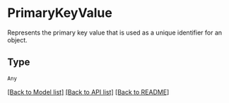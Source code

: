 # PrimaryKeyValue

Represents the primary key value that is used as a unique identifier for an object.

## Type
```python
Any
```


[[Back to Model list]](../../../README.md#models-v2-link) [[Back to API list]](../../../README.md#apis-v2-link) [[Back to README]](../../../README.md)
